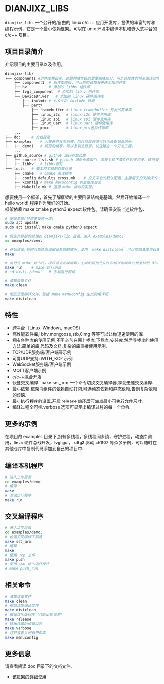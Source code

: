 # DIANJIXZ_LIBS

`dianjixz_libs` 一个公开的/自由的 linux c/c++ 应用开发库，提供的丰富的库和编程示例，它是一个最小依赖框架。可以在 unix 环境中编译本机和嵌入式平台的 c/c++ 项目。

## 项目目录简介

介绍项目的主要目录以及作用。

``` bash
dianjixz-lib/
├── components #组件库根目录，这是构成项目的重要组成部分，可以选择性的将库编译到项目中去，从而达到最小依赖和最小可执行文件体积。
    ├── component1  # 组件库模板，可以依照该模板快速添加组件库
    ├── hv          # 添加的 libhv 组件库
    ├── lvgl_component  # 添加的 libhv 组件库
    └── DeviceDriver   # 添加的 linux 硬件组件库
        ├── include # 头文件的 include 目录
        ├── party
            ├── framebuffer # linux framebuffer 开发的简单库
            ├── linux_i2c   # linux i2c 硬件使用库
            ├── linux_spi   # linux spi 硬件使用库
            ├── linux_uart  # linux uart 硬件使用库
            ├── ptmx        # linux pts虚拟终端库
    ...
├── doc     # 文档目录
├── examples    # 大量的开发示例库，同时项目的源代码也会在该目录中。
│   ├── demo1   # 项目的模板，可以复制该目录，快速建立一个开发工程。
    ...
├── github_source # github 源码存放位置
│   ├── source-list.sh # github 源码仓库索引，需要手动下载文件到该目录。该目录除了 source-list.sh 文件外，其他的文件不会被纳入仓库的记录范围。
│   ├── libhv   # libhv源码
└── tools   # 脚本和工具的存放目录
    ├── cmake   # cmake 编译脚本
    ├── config_defaults_cross.mk    # 交叉平台的默认配置，主要用于交叉编译的 sdk 设置。
    ├── kconfig # make menuconfig 的主要库目录
    ├── Makefile.mk # 通用 make 操作的实现。
```

想要使用一个框架，首先了解框架的主要目录结构是基础，然后开始编译一个 hello world! 程序作为我们的开始。  
框架依赖 make cmake python3 expect 软件包。请确保安装上述软件包，
``` bash
# 安装依赖(只需要安装一次)
sudo apt update
sudo apt install make cmake python3 expect

# 假定你目前的终端在 dianjixz-lib 目录。进入 examples/demo1
cd examples/demo1

# 开始编译,有时可能会出现编译失败的情况，使用 `make distclean` 可以彻底清理项目编译文件。
make

# 执行完 make 命令后，项目将会完成编译，生成的可执行文件和相关依赖库会被复制到 dist 目录向。可以选择 make 运行或者手动运行
make run    # make 运行测试
# cd dist;./demo1   # 手动运行测试

# 清理编译文件
make clean

# 彻底清理编译文件，包括 make menuconfig 生成的编译项
make distclean
```

## 特性

- 跨平台（Linux, Windows, macOS）
- 高性能软件库,libhv,mongoose,stb,Cimg 等等可以让你迅速使用的库.
- 拥有各种库的使用示例,不用辛苦在网上找库,下载库,安装库,然后寻找库的使用方法.简单的库,代码及文档,复杂的库直接使用示例.
- TCP/UDP服务端/客户端等示例
- 可靠UDP支持: WITH_KCP 示例
- WebSocket服务端/客户端示例
- MQTT客户端示例
- c/c++混合开发
- 快速交叉编译. make set_arm 一个命令切换交叉编译器,享受无缝交叉编译.
- 最小依赖,框架内组件的依赖自动打包,可选动态依赖和静态依赖,告别复杂依赖的烦恼.
- 最小执行程序的设置,开启 release 编译后可生成最小可执行文件尺寸.
- 编译过程全可控.verbose 选项可显示出编译过程的每一个命令. 


## 更多的示例

在项目的 examples 目录下,拥有多线程，多线程同步锁，守护进程，动态库调用，linux 硬件总线开发，lvgl gui， u8g2 驱动 sh1107 等众多示例，可以随时在其他仓库中复制代码添加到自己的项目中.

## 编译本机程序
``` bash
# 进入工作目录
cd examples/demo1
# 编译
make
# 测试运行程序
make run
```

## 交叉编译程序
``` bash
# 进入工作目录
cd examples/demo1
# 设置交叉编译工具链
make set_arm
# 编译
make
# 使用 scp 上传 
make push
# 使用 ssh 命令运行程序
# make push_run
```
## 相关命令
``` bash
# 清理编译文件
make clean
# 彻底清理编译文件
make distclean
# 编译优化版程序（可能出现异常）
make release
# 输出详细的编译过程
make verbose
# 打开或者关闭自带的库
make menuconfig
```

## 更多信息

请查看阅读 doc 目录下的文档文件.
- [该框架的详细使用](./assets/README.md)